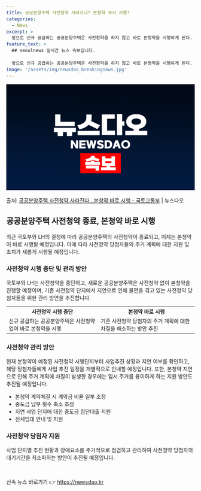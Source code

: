 ```yaml
---
title: 공공분양주택 사전청약 사라지나? 본청약 즉시 시행!
categories:
  - News
excerpt: >
  앞으로 신규 공급하는 공공분양주택은 사전청약을 하지 않고 바로 본청약을 시행하게 된다. 또 본청약 계약 체결…
feature_text: >
  ## seoulnews 실시간 뉴스 속보입니다.

  앞으로 신규 공급하는 공공분양주택은 사전청약을 하지 않고 바로 본청약을 시행하게 된다. 또 본청약 계약 체결…
image: '/assets/img/newsdao_breakingnews.jpg'
---
```


![뉴스다오 속보](/assets/img/newsdao_breakingnews.jpg)

<p>출처: <a href="https://newsdao.kr/3809" rel="dofollow">공공분양주택 사전청약 사라진다…본청약 바로 시행 - 국토교통부</a> | 뉴스다오</p>

<h2 data-ke-size="size26">공공분양주택 사전청약 종료, 본청약 바로 시행</h2>
<p data-ke-size="size16">최근 국토부와 LH의 결정에 따라 공공분양주택의 사전청약이 종료되고, 이제는 본청약이 바로 시행될 예정입니다. 이에 따라 사전청약 당첨자들의 주거 계획에 대한 지원 및 조치가 새롭게 시행될 예정입니다.</p>

<h3 data-ke-size="size23">사전청약 시행 중단 및 관리 방안</h3>
<p data-ke-size="size16">국토부와 LH는 사전청약을 중단하고, 새로운 공공분양주택은 사전청약 없이 본청약을 진행할 예정이며, 기존 사전청약 단지에서 지연으로 인해 불편을 겪고 있는 사전청약 당첨자들을 위한 관리 방안을 추진합니다.</p>

<table>
  <tr>
    <td style="text-align: center; height: 17px;"><b>사전청약 시행 중단</b></td>
    <td style="text-align: center; height: 17px;"><b>본청약 바로 시행</b></td>
  </tr>
  <tr>
    <td>신규 공급하는 공공분양주택은 사전청약 없이 바로 본청약을 시행</td>
    <td>기존 사전청약 당첨자의 주거 계획에 대한 차질을 해소하는 방안 추진</td>
  </tr>
</table>

<h3 data-ke-size="size23">사전청약 관리 방안</h3>
<p data-ke-size="size16">현재 본청약이 예정된 사전청약 시행단지부터 사업추진 상황과 지연 여부를 확인하고, 해당 당첨자들에게 사업 추진 일정을 개별적으로 안내할 예정입니다. 또한, 본청약 지연으로 인해 주거 계획에 차질이 발생한 경우에는 임시 주거를 용이하게 하는 지원 방안도 추진될 예정입니다.</p>

<ul>
  <li>본청약 계약체결 시 계약금 비율 일부 조정</li>
  <li>중도금 납부 횟수 축소 조정</li>
  <li>지연 사업 단지에 대한 중도금 집단대출 지원</li>
  <li>전세임대 안내 및 지원</li>
</ul>

<h3 data-ke-size="size23">사전청약 당첨자 지원</h3>
<p data-ke-size="size16">사업 단지별 추진 현황과 장애요소를 주기적으로 점검하고 관리하여 사전청약 당첨자의 대기기간을 최소화하는 방안이 추진될 예정입니다.</p>

<p data-ke-size="size16">&nbsp;</p> 

신속 뉴스 바로가기 👉 <a href="https://newsdao.kr" rel="dofollow">https://newsdao.kr</a>


